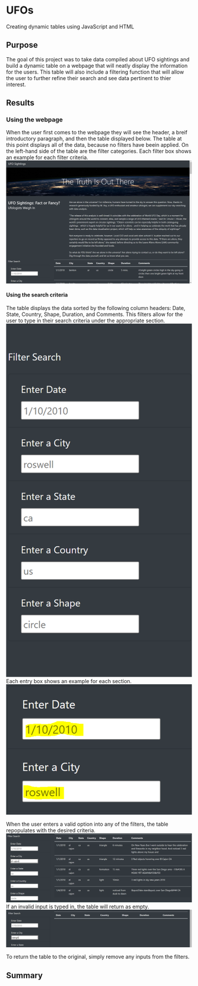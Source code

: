 # UFOs
Creating dynamic tables using JavaScript and HTML

## Purpose
The goal of this project was to take data compiled about UFO sightings and build a dynamic table on a webpage that will neatly display the information for the users. This table will also include a filtering function that will allow the user to further refine their search and see data pertinent to thier interest.

## Results
### Using the webpage
When the user first comes to the webpage they will see the header, a breif introductory paragraph, and then the table displayed below. The table at this point displays all of the data, because no filters have beein applied. On the left-hand side of the table are the filter categories. Each filter box shows an example for each filter criteria.
![](https://github.com/chichi-ugo/UFOs/blob/main/static/images/webpage.PNG?raw=true)

#### Using the search criteria
The table displays the data sorted by the following column headers: Date, State, Country, Shape, Duration, and Comments. This filters allow for the user to type in their search criteria under the appropriate section. 
![](https://github.com/chichi-ugo/UFOs/blob/main/static/images/filters.PNG?raw=true)
Each entry box shows an example for each section. ![](https://github.com/chichi-ugo/UFOs/blob/main/static/images/placeholders.PNG?raw=true)

When the user enters a valid option into any of the filters, the table repopulates with the desired criteria. ![](https://github.com/chichi-ugo/UFOs/blob/main/static/images/example_search.PNG?raw=true) If an invalid input is typed in, the table will return as empty. ![](https://github.com/chichi-ugo/UFOs/blob/main/static/images/invalid_search.PNG?raw=true)

To return the table to the original, simply remove any inputs from the filters.

## Summary
